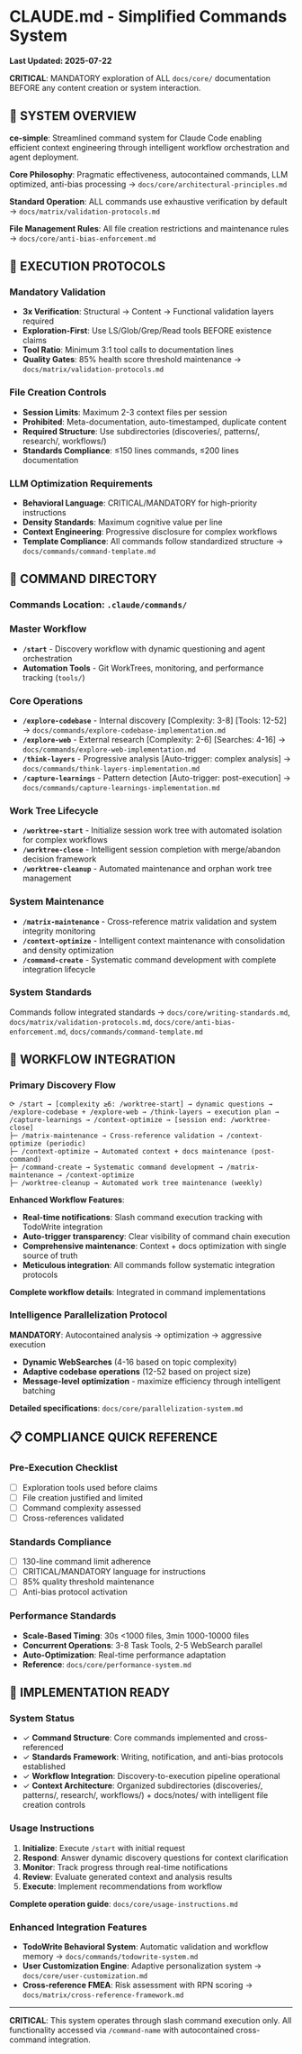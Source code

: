 # CLAUDE.md - Simplified Commands System

**Last Updated: 2025-07-22**

**CRITICAL**: MANDATORY exploration of ALL `docs/core/` documentation BEFORE any content creation or system interaction.

## 🎯 SYSTEM OVERVIEW

**ce-simple**: Streamlined command system for Claude Code enabling efficient context engineering through intelligent workflow orchestration and agent deployment.

**Core Philosophy**: Pragmatic effectiveness, autocontained commands, LLM optimized, anti-bias processing → `docs/core/architectural-principles.md`

**Standard Operation**: ALL commands use exhaustive verification by default → `docs/matrix/validation-protocols.md`

**File Management Rules**: All file creation restrictions and maintenance rules → `docs/core/anti-bias-enforcement.md`

## 🔧 EXECUTION PROTOCOLS

### Mandatory Validation
- **3x Verification**: Structural → Content → Functional validation layers required
- **Exploration-First**: Use LS/Glob/Grep/Read tools BEFORE existence claims
- **Tool Ratio**: Minimum 3:1 tool calls to documentation lines
- **Quality Gates**: 85% health score threshold maintenance → `docs/matrix/validation-protocols.md`

### File Creation Controls
- **Session Limits**: Maximum 2-3 context files per session
- **Prohibited**: Meta-documentation, auto-timestamped, duplicate content
- **Required Structure**: Use subdirectories (discoveries/, patterns/, research/, workflows/)
- **Standards Compliance**: ≤150 lines commands, ≤200 lines documentation

### LLM Optimization Requirements
- **Behavioral Language**: CRITICAL/MANDATORY for high-priority instructions
- **Density Standards**: Maximum cognitive value per line
- **Context Engineering**: Progressive disclosure for complex workflows
- **Template Compliance**: All commands follow standardized structure → `docs/commands/command-template.md`

## 🚀 COMMAND DIRECTORY

### Commands Location: `.claude/commands/`

### Master Workflow
- **`/start`** - Discovery workflow with dynamic questioning and agent orchestration
- **Automation Tools** - Git WorkTrees, monitoring, and performance tracking (`tools/`)

### Core Operations  
- **`/explore-codebase`** - Internal discovery [Complexity: 3-8] [Tools: 12-52] → `docs/commands/explore-codebase-implementation.md`
- **`/explore-web`** - External research [Complexity: 2-6] [Searches: 4-16] → `docs/commands/explore-web-implementation.md`
- **`/think-layers`** - Progressive analysis [Auto-trigger: complex analysis] → `docs/commands/think-layers-implementation.md`
- **`/capture-learnings`** - Pattern detection [Auto-trigger: post-execution] → `docs/commands/capture-learnings-implementation.md`

### Work Tree Lifecycle
- **`/worktree-start`** - Initialize session work tree with automated isolation for complex workflows
- **`/worktree-close`** - Intelligent session completion with merge/abandon decision framework
- **`/worktree-cleanup`** - Automated maintenance and orphan work tree management

### System Maintenance
- **`/matrix-maintenance`** - Cross-reference matrix validation and system integrity monitoring
- **`/context-optimize`** - Intelligent context maintenance with consolidation and density optimization
- **`/command-create`** - Systematic command development with complete integration lifecycle

### System Standards
Commands follow integrated standards → `docs/core/writing-standards.md`, `docs/matrix/validation-protocols.md`, `docs/core/anti-bias-enforcement.md`, `docs/commands/command-template.md`

## 🔧 WORKFLOW INTEGRATION

### Primary Discovery Flow
```
⟳ /start → [complexity ≥6: /worktree-start] → dynamic questions → /explore-codebase + /explore-web → /think-layers → execution plan → /capture-learnings → /context-optimize → [session end: /worktree-close]
├─ /matrix-maintenance → Cross-reference validation → /context-optimize (periodic)
├─ /context-optimize → Automated context + docs maintenance (post-command)
├─ /command-create → Systematic command development → /matrix-maintenance → /context-optimize
├─ /worktree-cleanup → Automated work tree maintenance (weekly)
```

**Enhanced Workflow Features**:
- **Real-time notifications**: Slash command execution tracking with TodoWrite integration
- **Auto-trigger transparency**: Clear visibility of command chain execution
- **Comprehensive maintenance**: Context + docs optimization with single source of truth
- **Meticulous integration**: All commands follow systematic integration protocols

**Complete workflow details**: Integrated in command implementations

### Intelligence Parallelization Protocol
**MANDATORY**: Autocontained analysis → optimization → aggressive execution
- **Dynamic WebSearches** (4-16 based on topic complexity)
- **Adaptive codebase operations** (12-52 based on project size)
- **Message-level optimization** - maximize efficiency through intelligent batching

**Detailed specifications**: `docs/core/parallelization-system.md`

## 📋 COMPLIANCE QUICK REFERENCE

### Pre-Execution Checklist
- [ ] Exploration tools used before claims
- [ ] File creation justified and limited
- [ ] Command complexity assessed
- [ ] Cross-references validated

### Standards Compliance
- [ ] 130-line command limit adherence
- [ ] CRITICAL/MANDATORY language for instructions
- [ ] 85% quality threshold maintenance
- [ ] Anti-bias protocol activation

### Performance Standards
- **Scale-Based Timing**: 30s <1000 files, 3min 1000-10000 files
- **Concurrent Operations**: 3-8 Task Tools, 2-5 WebSearch parallel
- **Auto-Optimization**: Real-time performance adaptation
- **Reference**: `docs/core/performance-system.md`

## 🎯 IMPLEMENTATION READY

### System Status
- ✓ **Command Structure**: Core commands implemented and cross-referenced
- ✓ **Standards Framework**: Writing, notification, and anti-bias protocols established
- ✓ **Workflow Integration**: Discovery-to-execution pipeline operational
- ✓ **Context Architecture**: Organized subdirectories (discoveries/, patterns/, research/, workflows/) + docs/notes/ with intelligent file creation controls

### Usage Instructions
1. **Initialize**: Execute `/start` with initial request
2. **Respond**: Answer dynamic discovery questions for context clarification
3. **Monitor**: Track progress through real-time notifications
4. **Review**: Evaluate generated context and analysis results
5. **Execute**: Implement recommendations from workflow

**Complete operation guide**: `docs/core/usage-instructions.md`

### Enhanced Integration Features
- **TodoWrite Behavioral System**: Automatic validation and workflow memory → `docs/commands/todowrite-system.md`
- **User Customization Engine**: Adaptive personalization system → `docs/core/user-customization.md`
- **Cross-reference FMEA**: Risk assessment with RPN scoring → `docs/matrix/cross-reference-framework.md`

---

**CRITICAL**: This system operates through slash command execution only. All functionality accessed via `/command-name` with autocontained cross-command integration.